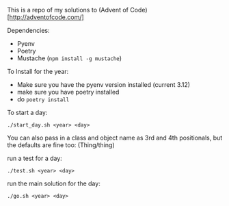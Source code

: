 This is a repo of my solutions to (Advent of Code)[http://adventofcode.com/]

Dependencies:
- Pyenv
- Poetry
- Mustache (`npm install -g mustache`)

To Install for the year:

- Make sure you have the pyenv version installed (current 3.12)
- make sure you have poetry installed
- do `poetry install`

To start a day:

```
./start_day.sh <year> <day>
```

You can also pass in a class and object name as 3rd and 4th positionals, but the defaults are fine too: (Thing/thing)

run a test for a day:

```
./test.sh <year> <day>
```

run the main solution for the day:

```
./go.sh <year> <day>
```
